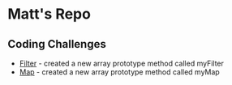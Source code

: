 # Matt's Repo


## Coding Challenges
* [Filter](./coding-challenges/filter.js) - created a new array prototype method called myFilter
* [Map](./coding-challenges/map.js) - created a new array prototype method called myMap

